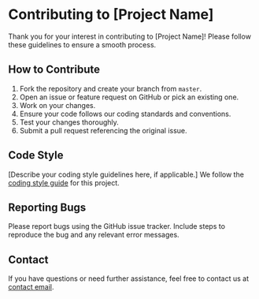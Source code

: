 # Contributing to [Project Name]

Thank you for your interest in contributing to [Project Name]!
Please follow these guidelines to ensure a smooth process.

## How to Contribute

1. Fork the repository and create your branch from `master`.
2. Open an issue or feature request on GitHub or pick an existing one.
3. Work on your changes.
4. Ensure your code follows our coding standards and conventions.
5. Test your changes thoroughly.
6. Submit a pull request referencing the original issue.

## Code Style

[Describe your coding style guidelines here, if applicable.]
We follow the [coding style guide](link_to_style_guide) for this project.

## Reporting Bugs

Please report bugs using the GitHub issue tracker.
Include steps to reproduce the bug and any relevant error messages.

## Contact

If you have questions or need further assistance,
feel free to contact us at [contact email](github-actions[bot]@users.noreply.github.com).
